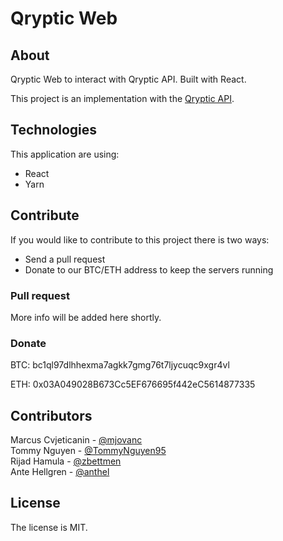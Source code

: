 # Qryptic Web

## About
Qryptic Web to interact with Qryptic API. Built with React.

This project is an implementation with the [Qryptic API](https://github.com/mjovanc/qryptic).

## Technologies

This application are using:

- React
- Yarn

## Contribute

If you would like to contribute to this project there is two ways:

- Send a pull request
- Donate to our BTC/ETH address to keep the servers running

### Pull request

More info will be added here shortly.

### Donate

BTC: bc1ql97dlhhexma7agkk7gmg76t7ljycuqc9xgr4vl

ETH: 0x03A049028B673Cc5EF676695f442eC5614877335

## Contributors

Marcus Cvjeticanin - [@mjovanc](https://github.com/mjovanc)
\
Tommy Nguyen - [@TommyNguyen95](https://github.com/TommyNguyen95)
\
Rijad Hamula - [@zbettmen](https://github.com/zbettmen)
\
Ante Hellgren - [@anthel](https://github.com/anthel)

## License

The license is MIT.
